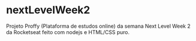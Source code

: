 # nextLevelWeek2
Projeto Proffy (Plataforma de estudos online) da semana Next Level Week 2 da Rocketseat feito com nodejs e HTML/CSS puro.
